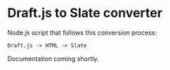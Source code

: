 # Draft.js to Slate converter

Node.js script that follows this conversion process:

`Draft.js -> HTML -> Slate`

Documentation coming shortly.
